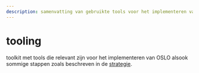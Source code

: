 ```yaml
---
description: samenvatting van gebruikte tools voor het implementeren van OSLO
---
```


# tooling

toolkit met tools die relevant zijn voor het implementeren van OSLO alsook sommige stappen zoals beschreven in de [strategie](../).&#x20;
